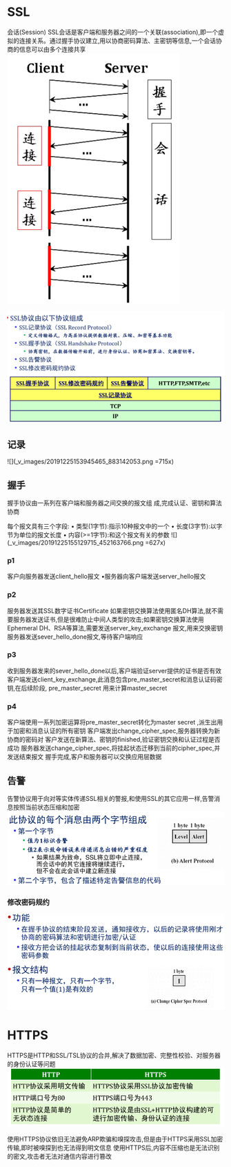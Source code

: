 # SSL

会话(Session)
SSL会话是客户端和服务器之间的一个关联(association),即一个虚拟的连接关系。通过握手协议建立,用以协商密码算法、主密钥等信息,一个会话协商的信息可以由多个连接共享
![](_v_images/20191225153201825_1248518980.png)

![](_v_images/20191225153403051_278614172.png)

## 记录
![](_v_images/20191225153945465_883142053.png =715x)

## 握手
握手协议由一系列在客户端和服务器之间交换的报文组
成,完成认证、密钥和算法协商

每个报文具有三个字段:
• 类型(1字节):指示10种报文中的一个
• 长度(3字节):以字节为单位的报文长度
• 内容(>=1字节):和这个报文有关的参数
![](_v_images/20191225155129715_452163766.png =627x)

### p1
客户向服务器发送client_hello报文
•服务器向客户端发送server_hello报文

### p2
服务器发送其SSL数字证书Certificate
如果密钥交换算法使用匿名DH算法,就不需要服务器发送证书,但是很难防止中间人类型的攻击;如果密钥交换算法使用Ephemeral DH、RSA等算法,需要发送server_key_exchange 报文,用来交换密钥
服务器发送sever_hello_done报文,等待客户端响应

### p3
收到服务器发来的sever_hello_done以后,客户端验证server提供的证书是否有效
客户端发送client_key_exchange,此消息包含pre_master_secret和消息认证码密钥,在后续阶段, pre_master_secret 用来计算master_secret

### p4
客户端使用一系列加密运算将pre_master_secret转化为master secret ,派生出用于加密和消息认证的所有密钥
客户端发出change_cipher_spec,服务器转换为新协商的密码对
客户发送在新算法、密钥的finished,验证密钥交换和认证过程是否成功
服务器发送change_cipher_spec,将挂起状态迁移到当前的cipher_spec,并发送结束报文
握手完成,客户和服务器可以交换应用层数据

## 告警
告警协议用于向对等实体传递SSL相关的警报,和使用SSL的其它应用一样,告警消息按照当前状态压缩和加密
![](_v_images/20191225160314563_1520844125.png)

### 修改密码规约
![](_v_images/20191225160624423_938285180.png)

# HTTPS
HTTPS是HTTP和SSL/TSL协议的合并,解决了数据加密、完整性校验、对服务器的身份认证等问题
![](_v_images/20191225161529355_1533808550.png)

使用HTTPS协议依旧无法避免ARP欺骗和嗅探攻击,但是由于HTTPS采用SSL加密传输,即时被嗅探到也无法得到明文信息
使用HTTPS后,内容不压缩也是无法识别的密文,攻击者无法对通信内容进行篡改